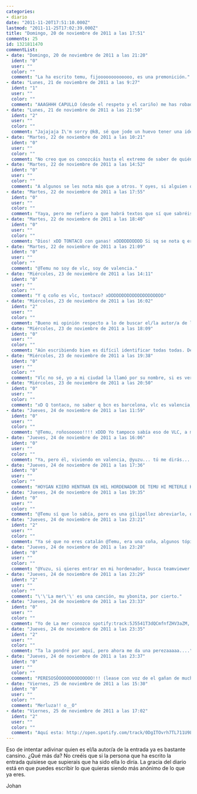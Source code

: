 ```yaml
---
categories:
- diario
date: "2011-11-20T17:51:10.000Z"
lastmod: "2011-11-25T17:02:39.000Z"
title: "Domingo, 20 de noviembre de 2011 a las 17:51"
comments: 25
id: 1321811470
commentList:
- date: "Domingo, 20 de noviembre de 2011 a las 21:20"
  ident: "0"
  user: ""
  color: ""
  comment: "La ha escrito temu, fijooooooooooooo, es una premonición."
- date: "Lunes, 21 de noviembre de 2011 a las 9:27"
  ident: "1"
  user: ""
  color: ""
  comment: "AAAGHHH CAPULLO (desde el respeto y el cariño) me has robado la idea de firmar al final de la entrada &gt;_____&lt;  \nYo iba a hacerlo primero TTT______TTT  \npor cierto soy @kB, bitches. xDDD"
- date: "Lunes, 21 de noviembre de 2011 a las 21:50"
  ident: "2"
  user: ""
  color: ""
  comment: "Jajajaja I\'m sorry @kB, sé que jode un huevo tener una idea y que otra persona la saque antes que tú, peeeeeeeeeeeero ¡SE SIENTE! haber llegado antes xDD"
- date: "Martes, 22 de noviembre de 2011 a las 10:21"
  ident: "0"
  user: ""
  color: ""
  comment: "No creo que os conozcáis hasta el extremo de saber de quién es cada entrada. Una persona puede tener muchos estilos de escritura."
- date: "Martes, 22 de noviembre de 2011 a las 14:52"
  ident: "0"
  user: ""
  color: ""
  comment: "A algunos se les nota más que a otros. Y oyes, si alguien quiere jugar al adivina quién está en su derecho, basta con que los demás nos lo tomemos a broma y no soltemos prenda xD"
- date: "Martes, 22 de noviembre de 2011 a las 17:55"
  ident: "0"
  user: ""
  color: ""
  comment: "Yaya, pero me refiero a que habrá textos que sí que sabréis que son suyos, pero lo mismo no adivinaréis todos de esa persona :P"
- date: "Martes, 22 de noviembre de 2011 a las 18:40"
  ident: "0"
  user: ""
  color: ""
  comment: "Dios! xDD TONTACO con ganas! xDDDDDDDDDD Si sq se nota q eres de vlc! La mitad de votos de españa2000 es de vlc! o más! Si sq aqi somos gilipollas! xDD"
- date: "Martes, 22 de noviembre de 2011 a las 21:09"
  ident: "0"
  user: ""
  color: ""
  comment: "@Temu no soy de vlc, soy de valencia."
- date: "Miércoles, 23 de noviembre de 2011 a las 14:11"
  ident: "0"
  user: ""
  color: ""
  comment: "Y q coño es vlc, tontaco? xDDDDDDDDDDDDDDDDDDDDD"
- date: "Miércoles, 23 de noviembre de 2011 a las 16:02"
  ident: "2"
  user: ""
  color: ""
  comment: "Bueno mi opinión respecto a lo de buscar el/la autor/a de las entradas ya está  expresada.  \n@Alegna io podria escrivir azi y no sabrias k soi io.  \n@Temu es catalán, ahorra hasta con las letras y eso que le salen gratis jajajaja"
- date: "Miércoles, 23 de noviembre de 2011 a las 18:09"
  ident: "0"
  user: ""
  color: ""
  comment: "Aún escribiendo bien es difícil identificar todas todas. Depende del tema que hables, ¿no? Si alguien que siempre suele hacer entradas en plan coña hace una seria lo mismo no se le atribuye esa."
- date: "Miércoles, 23 de noviembre de 2011 a las 19:38"
  ident: "0"
  user: ""
  color: ""
  comment: "Vlc no sé, yo a mi ciudad la llamó por su nombre, si es verdad eso de que eres tan tacaño que ahorras hasta con las letras XD."
- date: "Miércoles, 23 de noviembre de 2011 a las 20:50"
  ident: "0"
  user: ""
  color: ""
  comment: "xD Q tontaco, no saber q bcn es barcelona, vlc es valencia, cs es castellón... (no me se mas, creo xD)  \n  \nY no soy catalan, soy valenciano, qizá por desgracia xD"
- date: "Jueves, 24 de noviembre de 2011 a las 11:59"
  ident: "0"
  user: ""
  color: ""
  comment: "@Temu, roñosooooo!!!! xDDD Yo tampoco sabía eso de VLC, a mí me suena a los VCE del Starcraft, o a reproductor de vídeo. Lo de Barna o bcn sí, pero el resto, pues no, HOYGAN, NO SE MUCHO DE HIMFORMATICA PERO KIERO HENTRAR HEN HEL HORDENADOR DE MI BEZINO KOMO LO AGO?"
- date: "Jueves, 24 de noviembre de 2011 a las 16:06"
  ident: "0"
  user: ""
  color: ""
  comment: "Ya, pero él, viviendo en valencia, @yuzu... tú me dirás... xD tiene delito la cosa!  \n  \nPara entrar en la computadora de tu bezino debes... hacerle aceptar un archivo y hacerle ejecutarlo consiguiendo q su antivirus no lo bloqee, y problema resuelto :D (pregunta a @chevi xDDD)"
- date: "Jueves, 24 de noviembre de 2011 a las 17:36"
  ident: "0"
  user: ""
  color: ""
  comment: "HOYGAN KIERO HENTRAR EN HEL HORDENADOR DE TEMU HI METERLE HUN BIRUS PERO KE NO SEH DE KUENTA KOMO AGO SOI NUEBA HEN HESTAS KOSAS JRASIAS DE HANTEBRASO"
- date: "Jueves, 24 de noviembre de 2011 a las 19:35"
  ident: "0"
  user: ""
  color: ""
  comment: "@Temu sí que lo sabía, pero es una gilipollez abreviarlo, que no te cuesta ni 5 segundos escribirlo entero."
- date: "Jueves, 24 de noviembre de 2011 a las 23:21"
  ident: "2"
  user: ""
  color: ""
  comment: "Ya sé que no eres catalán @Temu, era una coña, algunos tópicos son graciosos.... xD"
- date: "Jueves, 24 de noviembre de 2011 a las 23:28"
  ident: "0"
  user: ""
  color: ""
  comment: "@Yuzu, si qieres entrar en mi hordenador, busca teamviewer por google y qedamos un dia y t paseaas aer xDDD  \n  \n@Anonimus, eres un picao. xD  \n  \n@johan, /lamer"
- date: "Jueves, 24 de noviembre de 2011 a las 23:29"
  ident: "2"
  user: ""
  color: ""
  comment: "\'\'La mer\'\' es una canción, mu ybonita, por cierto."
- date: "Jueves, 24 de noviembre de 2011 a las 23:33"
  ident: "0"
  user: ""
  color: ""
  comment: "Yo de La mer conozco spotify:track:5J5541T3dQCmfnfZHV3aZM, pero hay muchas la meres, y no se de q cantante dices xD"
- date: "Jueves, 24 de noviembre de 2011 a las 23:35"
  ident: "2"
  user: ""
  color: ""
  comment: "Ta la pondré por aquí, pero ahora me da una perezaaaaa...."
- date: "Jueves, 24 de noviembre de 2011 a las 23:37"
  ident: "0"
  user: ""
  color: ""
  comment: "PERESOSÓOOOOOOOOOOOOO!!! (lease con voz de el gañan de muchachada nui)"
- date: "Viernes, 25 de noviembre de 2011 a las 15:30"
  ident: "0"
  user: ""
  color: ""
  comment: "Merluza!! o__O"
- date: "Viernes, 25 de noviembre de 2011 a las 17:02"
  ident: "2"
  user: ""
  color: ""
  comment: "Aquí esta: http://open.spotify.com/track/0DgITOvrh7TL711U9Lv8u3 (quizá a alguien le suene de alguna película)."
---
```


Eso de intentar adivinar quien es el/la autor/a de la entrada ya es bastante cansino. ¿Qué más da? No creéis que si la persona que ha escrito la entrada quisiese que supierais que ha sido ella lo diría. La gracia del diario está en que puedes escribir lo que quieras siendo más anónimo de lo que ya eres.   
  
Johan